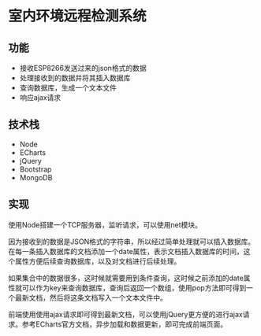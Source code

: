 # 室内环境远程检测系统
## 功能
* 接收ESP8266发送过来的json格式的数据
* 处理接收到的数据并将其插入数据库
* 查询数据库，生成一个文本文件
* 响应ajax请求
## 技术栈
* Node
* ECharts
* jQuery
* Bootstrap
* MongoDB
## 实现
使用Node搭建一个TCP服务器，监听请求，可以使用net模块。

因为接收到的数据是JSON格式的字符串，所以经过简单处理就可以插入数据库。在每一条插入数据库的文档添加一个date属性，表示文档插入数据库的时间，这个属性方便后续查询数据库，以及对文档进行后续处理。

如果集合中的数据很多，这时候就需要用到条件查询，这时候之前添加的date属性就可以作为key来查询数据库，查询后返回一个数组，使用pop方法即可得到一个最新文档，然后将这条文档写入一个文本文件中。

前端使用使用ajax请求即可得到最新文档，可以使用jQuery更方便的进行ajax请求。参考ECharts官方文档，异步加载和数据更新，即可完成前端页面。
